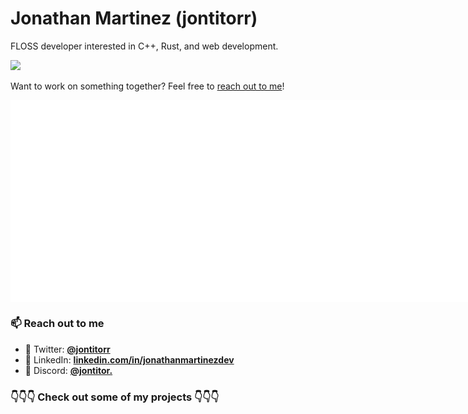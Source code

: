 # Jonathan Martinez (jontitorr)

FLOSS developer interested in C++, Rust, and web development.

<div>
<a href="https://www.xminent.com" target="_blank" rel="noopener noreferrer" width="50%">
<img src="https://img.shields.io/badge/Website-www.xminent.com-blue?style=flat-square">
</a>
</div>

Want to work on something together? Feel free to [reach out to me](#-reach-out-to-me)!

<div style="display: flex;">
  <img src="/github-metrics.svg" style="flex: 1;" alt="Activity">
  <img src="/metrics.plugin.code.svg" style="flex: 1;" alt="Code Snippet">
</div>

### 📫 Reach out to me

- 🐥 Twitter: [**@jontitorr**](https://twitter.com/jontitorr)
- 🔗 LinkedIn: [**linkedin.com/in/jonathanmartinezdev**](https://www.linkedin.com/in/jonathanmartinezdev/)
- 💬 Discord: [**@jontitor.**](https://discordapp.com/users/155780111197536256)

### 👇👇👇 Check out some of my projects 👇👇👇
